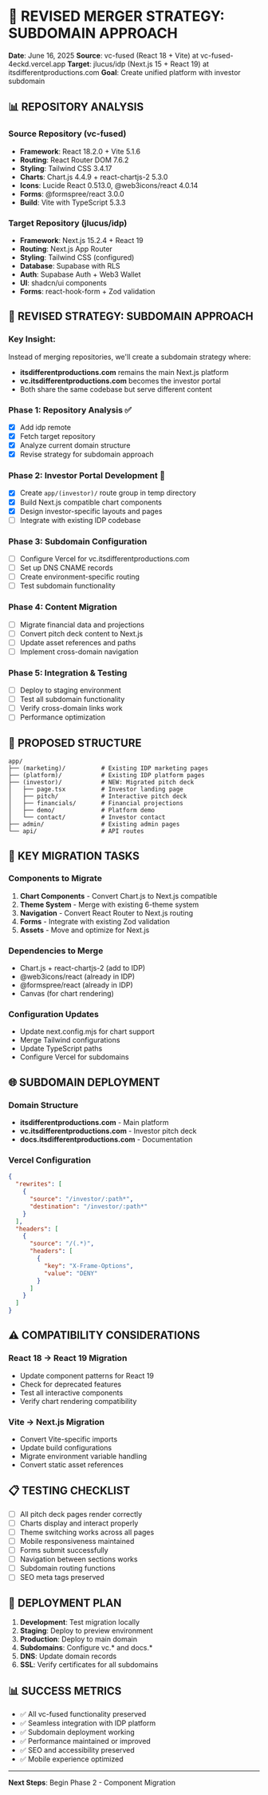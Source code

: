 # 🔄 REVISED MERGER STRATEGY: SUBDOMAIN APPROACH

**Date**: June 16, 2025
**Source**: vc-fused (React 18 + Vite) at vc-fused-4eckd.vercel.app
**Target**: jlucus/idp (Next.js 15 + React 19) at itsdifferentproductions.com
**Goal**: Create unified platform with investor subdomain

## 📊 REPOSITORY ANALYSIS

### **Source Repository (vc-fused)**
- **Framework**: React 18.2.0 + Vite 5.1.6
- **Routing**: React Router DOM 7.6.2
- **Styling**: Tailwind CSS 3.4.17
- **Charts**: Chart.js 4.4.9 + react-chartjs-2 5.3.0
- **Icons**: Lucide React 0.513.0, @web3icons/react 4.0.14
- **Forms**: @formspree/react 3.0.0
- **Build**: Vite with TypeScript 5.3.3

### **Target Repository (jlucus/idp)**
- **Framework**: Next.js 15.2.4 + React 19
- **Routing**: Next.js App Router
- **Styling**: Tailwind CSS (configured)
- **Database**: Supabase with RLS
- **Auth**: Supabase Auth + Web3 Wallet
- **UI**: shadcn/ui components
- **Forms**: react-hook-form + Zod validation

## 🎯 REVISED STRATEGY: SUBDOMAIN APPROACH

### **Key Insight**:
Instead of merging repositories, we'll create a subdomain strategy where:
- **itsdifferentproductions.com** remains the main Next.js platform
- **vc.itsdifferentproductions.com** becomes the investor portal
- Both share the same codebase but serve different content

### **Phase 1: Repository Analysis** ✅
- [x] Add idp remote
- [x] Fetch target repository
- [x] Analyze current domain structure
- [x] Revise strategy for subdomain approach

### **Phase 2: Investor Portal Development** 🔄
- [x] Create `app/(investor)/` route group in temp directory
- [x] Build Next.js compatible chart components
- [x] Design investor-specific layouts and pages
- [ ] Integrate with existing IDP codebase

### **Phase 3: Subdomain Configuration**
- [ ] Configure Vercel for vc.itsdifferentproductions.com
- [ ] Set up DNS CNAME records
- [ ] Create environment-specific routing
- [ ] Test subdomain functionality

### **Phase 4: Content Migration**
- [ ] Migrate financial data and projections
- [ ] Convert pitch deck content to Next.js
- [ ] Update asset references and paths
- [ ] Implement cross-domain navigation

### **Phase 5: Integration & Testing**
- [ ] Deploy to staging environment
- [ ] Test all subdomain functionality
- [ ] Verify cross-domain links work
- [ ] Performance optimization

## 📁 PROPOSED STRUCTURE

```
app/
├── (marketing)/          # Existing IDP marketing pages
├── (platform)/           # Existing IDP platform pages
├── (investor)/           # NEW: Migrated pitch deck
│   ├── page.tsx          # Investor landing page
│   ├── pitch/            # Interactive pitch deck
│   ├── financials/       # Financial projections
│   ├── demo/             # Platform demo
│   └── contact/          # Investor contact
├── admin/                # Existing admin pages
└── api/                  # API routes
```

## 🔧 KEY MIGRATION TASKS

### **Components to Migrate**
1. **Chart Components** - Convert Chart.js to Next.js compatible
2. **Theme System** - Merge with existing 6-theme system
3. **Navigation** - Convert React Router to Next.js routing
4. **Forms** - Integrate with existing Zod validation
5. **Assets** - Move and optimize for Next.js

### **Dependencies to Merge**
- Chart.js + react-chartjs-2 (add to IDP)
- @web3icons/react (already in IDP)
- @formspree/react (already in IDP)
- Canvas (for chart rendering)

### **Configuration Updates**
- Update next.config.mjs for chart support
- Merge Tailwind configurations
- Update TypeScript paths
- Configure Vercel for subdomains

## 🌐 SUBDOMAIN DEPLOYMENT

### **Domain Structure**
- **itsdifferentproductions.com** - Main platform
- **vc.itsdifferentproductions.com** - Investor pitch deck
- **docs.itsdifferentproductions.com** - Documentation

### **Vercel Configuration**
```json
{
  "rewrites": [
    {
      "source": "/investor/:path*",
      "destination": "/investor/:path*"
    }
  ],
  "headers": [
    {
      "source": "/(.*)",
      "headers": [
        {
          "key": "X-Frame-Options",
          "value": "DENY"
        }
      ]
    }
  ]
}
```

## ⚠️ COMPATIBILITY CONSIDERATIONS

### **React 18 → React 19 Migration**
- Update component patterns for React 19
- Check for deprecated features
- Test all interactive components
- Verify chart rendering compatibility

### **Vite → Next.js Migration**
- Convert Vite-specific imports
- Update build configurations
- Migrate environment variable handling
- Convert static asset references

## 📋 TESTING CHECKLIST

- [ ] All pitch deck pages render correctly
- [ ] Charts display and interact properly
- [ ] Theme switching works across all pages
- [ ] Mobile responsiveness maintained
- [ ] Forms submit successfully
- [ ] Navigation between sections works
- [ ] Subdomain routing functions
- [ ] SEO meta tags preserved

## 🚀 DEPLOYMENT PLAN

1. **Development**: Test migration locally
2. **Staging**: Deploy to preview environment
3. **Production**: Deploy to main domain
4. **Subdomains**: Configure vc.* and docs.*
5. **DNS**: Update domain records
6. **SSL**: Verify certificates for all subdomains

## 📊 SUCCESS METRICS

- ✅ All vc-fused functionality preserved
- ✅ Seamless integration with IDP platform
- ✅ Subdomain deployment working
- ✅ Performance maintained or improved
- ✅ SEO and accessibility preserved
- ✅ Mobile experience optimized

---

**Next Steps**: Begin Phase 2 - Component Migration
